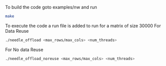 To build the code goto examples/nw and run
```bash
make
```

To execute the code a run file is added to run for a matrix of size 30000
For Data Reuse
```bash
./needle_offload <max_rows/max_cols> <num_threads>
```

For No data Reuse
```bash
./needle_offload_noreuse <max_rows/max_cols> <num_threads>
```

